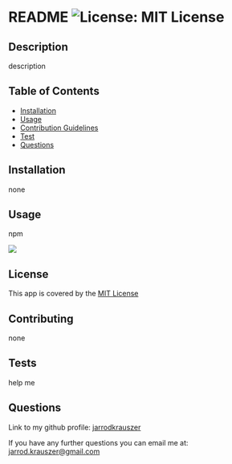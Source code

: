 # README     ![License: MIT License](https://img.shields.io/badge/License-MIT-yellow.svg)
  
  ## Description
  
  description

  ## Table of Contents

  - [Installation](#installation)
  - [Usage](#usage)
  - [Contribution Guidelines](#contributing)
  - [Test](#tests)
  - [Questions](#questions)

  ## Installation

  none

  ## Usage

  npm
  
  ![](assets/images/)

  ## License
  
  This app is covered by the [MIT License](https://opensource.org/licenses/MIT)

  ## Contributing

  none
 
  
  ## Tests

  help me

  ## Questions

  Link to my github profile: [jarrodkrauszer](https://github.com/jarrodkrauszer)
  
  If you have any further questions you can email me at: [jarrod.krauszer@gmail.com](jarrod.krauszer@gmail.com)
